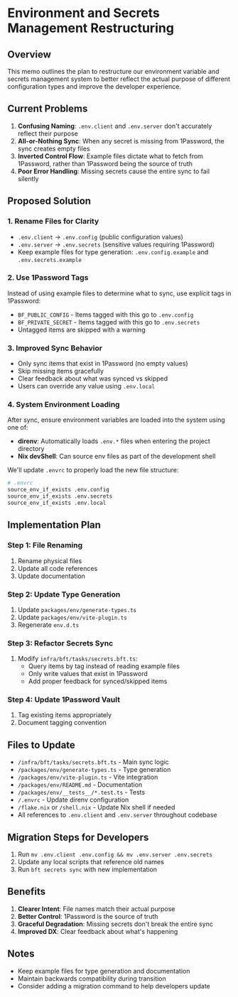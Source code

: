 # Environment and Secrets Management Restructuring

## Overview

This memo outlines the plan to restructure our environment variable and secrets
management system to better reflect the actual purpose of different
configuration types and improve the developer experience.

## Current Problems

1. **Confusing Naming**: `.env.client` and `.env.server` don't accurately
   reflect their purpose
2. **All-or-Nothing Sync**: When any secret is missing from 1Password, the sync
   creates empty files
3. **Inverted Control Flow**: Example files dictate what to fetch from
   1Password, rather than 1Password being the source of truth
4. **Poor Error Handling**: Missing secrets cause the entire sync to fail
   silently

## Proposed Solution

### 1. Rename Files for Clarity

- `.env.client` → `.env.config` (public configuration values)
- `.env.server` → `.env.secrets` (sensitive values requiring 1Password)
- Keep example files for type generation: `.env.config.example` and
  `.env.secrets.example`

### 2. Use 1Password Tags

Instead of using example files to determine what to sync, use explicit tags in
1Password:

- `BF_PUBLIC_CONFIG` - Items tagged with this go to `.env.config`
- `BF_PRIVATE_SECRET` - Items tagged with this go to `.env.secrets`
- Untagged items are skipped with a warning

### 3. Improved Sync Behavior

- Only sync items that exist in 1Password (no empty values)
- Skip missing items gracefully
- Clear feedback about what was synced vs skipped
- Users can override any value using `.env.local`

### 4. System Environment Loading

After sync, ensure environment variables are loaded into the system using one
of:

- **direnv**: Automatically loads `.env.*` files when entering the project
  directory
- **Nix devShell**: Can source env files as part of the development shell

We'll update `.envrc` to properly load the new file structure:

```bash
# .envrc
source_env_if_exists .env.config
source_env_if_exists .env.secrets  
source_env_if_exists .env.local
```

## Implementation Plan

### Step 1: File Renaming

1. Rename physical files
2. Update all code references
3. Update documentation

### Step 2: Update Type Generation

1. Update `packages/env/generate-types.ts`
2. Update `packages/env/vite-plugin.ts`
3. Regenerate `env.d.ts`

### Step 3: Refactor Secrets Sync

1. Modify `infra/bft/tasks/secrets.bft.ts`:
   - Query items by tag instead of reading example files
   - Only write values that exist in 1Password
   - Add proper feedback for synced/skipped items

### Step 4: Update 1Password Vault

1. Tag existing items appropriately
2. Document tagging convention

## Files to Update

- `/infra/bft/tasks/secrets.bft.ts` - Main sync logic
- `/packages/env/generate-types.ts` - Type generation
- `/packages/env/vite-plugin.ts` - Vite integration
- `/packages/env/README.md` - Documentation
- `/packages/env/__tests__/*.test.ts` - Tests
- `/.envrc` - Update direnv configuration
- `/flake.nix` or `/shell.nix` - Update Nix shell if needed
- All references to `.env.client` and `.env.server` throughout codebase

## Migration Steps for Developers

1. Run `mv .env.client .env.config && mv .env.server .env.secrets`
2. Update any local scripts that reference old names
3. Run `bft secrets sync` with new implementation

## Benefits

1. **Clearer Intent**: File names match their actual purpose
2. **Better Control**: 1Password is the source of truth
3. **Graceful Degradation**: Missing secrets don't break the entire sync
4. **Improved DX**: Clear feedback about what's happening

## Notes

- Keep example files for type generation and documentation
- Maintain backwards compatibility during transition
- Consider adding a migration command to help developers update

